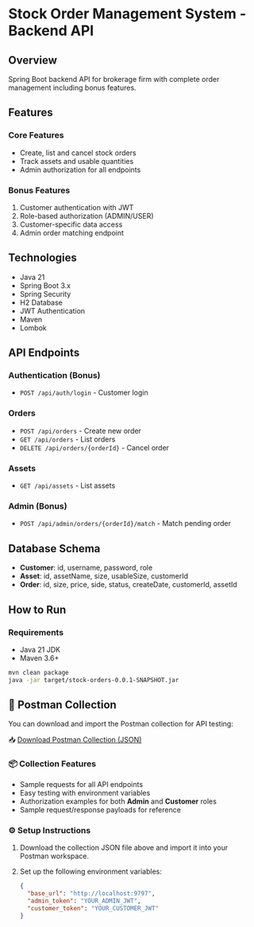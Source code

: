 # Stock Order Management System - Backend API

## Overview
Spring Boot backend API for brokerage firm with complete order management including bonus features.

## Features

### Core Features
- Create, list and cancel stock orders
- Track assets and usable quantities
- Admin authorization for all endpoints

### Bonus Features
1. Customer authentication with JWT
2. Role-based authorization (ADMIN/USER)
3. Customer-specific data access
4. Admin order matching endpoint

## Technologies
- Java 21
- Spring Boot 3.x
- Spring Security
- H2 Database
- JWT Authentication
- Maven
- Lombok

## API Endpoints

### Authentication (Bonus)
- `POST /api/auth/login` - Customer login

### Orders
- `POST /api/orders` - Create new order
- `GET /api/orders` - List orders
- `DELETE /api/orders/{orderId}` - Cancel order

### Assets
- `GET /api/assets` - List assets

### Admin (Bonus)
- `POST /api/admin/orders/{orderId}/match` - Match pending order

## Database Schema
- **Customer**: id, username, password, role
- **Asset**: id, assetName, size, usableSize, customerId
- **Order**: id, size, price, side, status, createDate, customerId, assetId

## How to Run

### Requirements
- Java 21 JDK
- Maven 3.6+


```bash
mvn clean package
java -jar target/stock-orders-0.0.1-SNAPSHOT.jar
```

## 📮 Postman Collection

You can download and import the Postman collection for API testing:

📥 [Download Postman Collection (JSON)](./docs/postman/postman_collection.json)

### 📦 Collection Features
- Sample requests for all API endpoints
- Easy testing with environment variables
- Authorization examples for both **Admin** and **Customer** roles
- Sample request/response payloads for reference

### ⚙️ Setup Instructions
1. Download the collection JSON file above and import it into your Postman workspace.
2. Set up the following environment variables:

   ```json
   {
     "base_url": "http://localhost:9797",
     "admin_token": "YOUR_ADMIN_JWT",
     "customer_token": "YOUR_CUSTOMER_JWT"
   }


